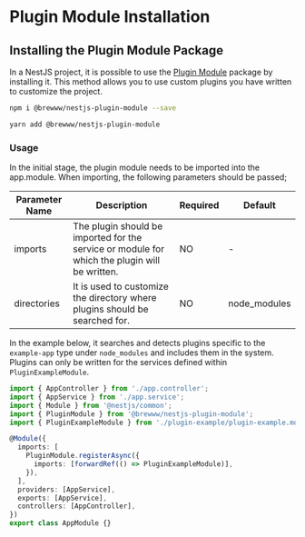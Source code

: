 # Plugin Module Installation

## Installing the Plugin Module Package

In a NestJS project, it is possible to use the [Plugin Module](https://www.npmjs.com/package/@brewww/nestjs-plugin-module) package by installing it. This method allows you to use custom plugins you have written to customize the project.

```bash
npm i @brewww/nestjs-plugin-module --save
```

```bash
yarn add @brewww/nestjs-plugin-module
```

### Usage

In the initial stage, the plugin module needs to be imported into the app.module. When importing, the following parameters should be passed;

| Parameter Name | Description                                                                                   | Required | Default      |
| -------------- | --------------------------------------------------------------------------------------------- | -------- | ------------ |
| imports        | The plugin should be imported for the service or module for which the plugin will be written. | NO       | -            |
| directories    | It is used to customize the directory where plugins should be searched for.                   | NO       | node_modules |

In the example below, it searches and detects plugins specific to the `example-app` type under `node_modules` and includes them in the system. Plugins can only be written for the services defined within `PluginExampleModule`.

```ts
import { AppController } from './app.controller';
import { AppService } from './app.service';
import { Module } from '@nestjs/common';
import { PluginModule } from '@brewww/nestjs-plugin-module';
import { PluginExampleModule } from './plugin-example/plugin-example.module';

@Module({
  imports: [
    PluginModule.registerAsync({
      imports: [forwardRef(() => PluginExampleModule)],
    }),
  ],
  providers: [AppService],
  exports: [AppService],
  controllers: [AppController],
})
export class AppModule {}
```
